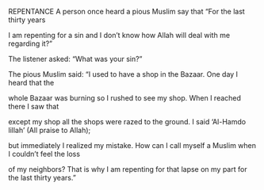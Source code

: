 


REPENTANCE
A person once heard a pious Muslim say that “For the last thirty years

I am repenting for a sin and I don’t know how Allah will deal with me
regarding it?”

The listener asked: “What was your sin?”

The pious Muslim said: “I used to have a shop in the Bazaar. One day I
heard that the

whole Bazaar was burning so I rushed to see my shop. When I reached
there I saw that

except my shop all the shops were razed to the ground. I said ‘Al-Hamdo
lillah’ (All praise to Allah);

but immediately I realized my mistake. How can I call myself a Muslim
when I couldn’t feel the loss

of my neighbors? That is why I am repenting for that lapse on my part
for the last thirty years.”


